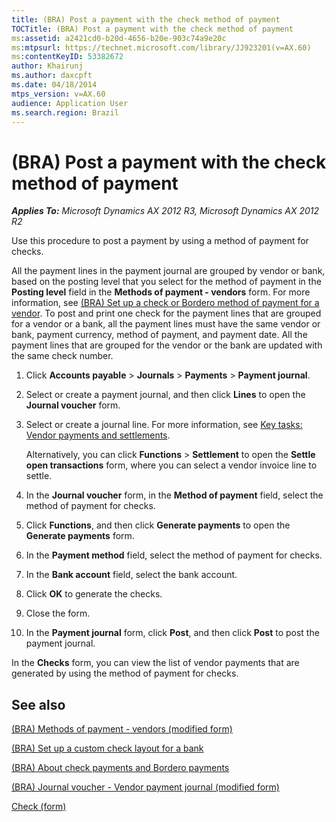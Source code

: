 ```yaml
---
title: (BRA) Post a payment with the check method of payment
TOCTitle: (BRA) Post a payment with the check method of payment
ms:assetid: a2421cd0-b20d-4656-b20e-903c74a9e20c
ms:mtpsurl: https://technet.microsoft.com/library/JJ923201(v=AX.60)
ms:contentKeyID: 53382672
author: Khairunj
ms.author: daxcpft
ms.date: 04/18/2014
mtps_version: v=AX.60
audience: Application User
ms.search.region: Brazil
---
```


# (BRA) Post a payment with the check method of payment 


_**Applies To:** Microsoft Dynamics AX 2012 R3, Microsoft Dynamics AX 2012 R2_

Use this procedure to post a payment by using a method of payment for checks.

All the payment lines in the payment journal are grouped by vendor or bank, based on the posting level that you select for the method of payment in the **Posting level** field in the **Methods of payment - vendors** form. For more information, see [(BRA) Set up a check or Bordero method of payment for a vendor](bra-set-up-a-check-or-bordero-method-of-payment-for-a-vendor.md). To post and print one check for the payment lines that are grouped for a vendor or a bank, all the payment lines must have the same vendor or bank, payment currency, method of payment, and payment date. All the payment lines that are grouped for the vendor or the bank are updated with the same check number.

1.  Click **Accounts payable** \> **Journals** \> **Payments** \> **Payment journal**.

2.  Select or create a payment journal, and then click **Lines** to open the **Journal voucher** form.

3.  Select or create a journal line. For more information, see [Key tasks: Vendor payments and settlements](key-tasks-vendor-payments-and-settlements.md).
    
    Alternatively, you can click **Functions** \> **Settlement** to open the **Settle open transactions** form, where you can select a vendor invoice line to settle.

4.  In the **Journal voucher** form, in the **Method of payment** field, select the method of payment for checks.

5.  Click **Functions**, and then click **Generate payments** to open the **Generate payments** form.

6.  In the **Payment method** field, select the method of payment for checks.

7.  In the **Bank account** field, select the bank account.

8.  Click **OK** to generate the checks.

9.  Close the form.

10. In the **Payment journal** form, click **Post**, and then click **Post** to post the payment journal.

In the **Checks** form, you can view the list of vendor payments that are generated by using the method of payment for checks.

## See also

[(BRA) Methods of payment - vendors (modified form)](https://technet.microsoft.com/library/jj923217\(v=ax.60\))

[(BRA) Set up a custom check layout for a bank](bra-set-up-a-custom-check-layout-for-a-bank.md)

[(BRA) About check payments and Bordero payments](bra-about-check-payments-and-bordero-payments.md)

[(BRA) Journal voucher - Vendor payment journal (modified form)](https://technet.microsoft.com/library/jj933534\(v=ax.60\))

[Check (form)](https://technet.microsoft.com/library/aa588011\(v=ax.60\))

  


